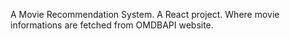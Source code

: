 A Movie Recommendation System. 
A React project. Where movie informations are fetched from OMDBAPI website. 
